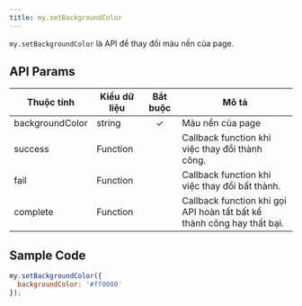 ```yaml
---
title: my.setBackgroundColor
---
```


`my.setBackgroundColor` là API để thay đổi màu nền của page.

## API Params

| Thuộc tính      | Kiểu dữ liệu | Bắt buộc | Mô tả                                                                  |
| --------------- | ------------ | :------: | ---------------------------------------------------------------------- |
| backgroundColor | string       |    ✓     | Màu nền của page                                                       |
| success         | Function     |          | Callback function khi việc thay đổi thành công.                        |
| fail            | Function     |          | Callback function khi việc thay đổi bất thành.                         |
| complete        | Function     |          | Callback function khi gọi API hoàn tất bất kể thành công hay thất bại. |

## Sample Code

```js
my.setBackgroundColor({
  backgroundColor: '#ff0000'
});
```


